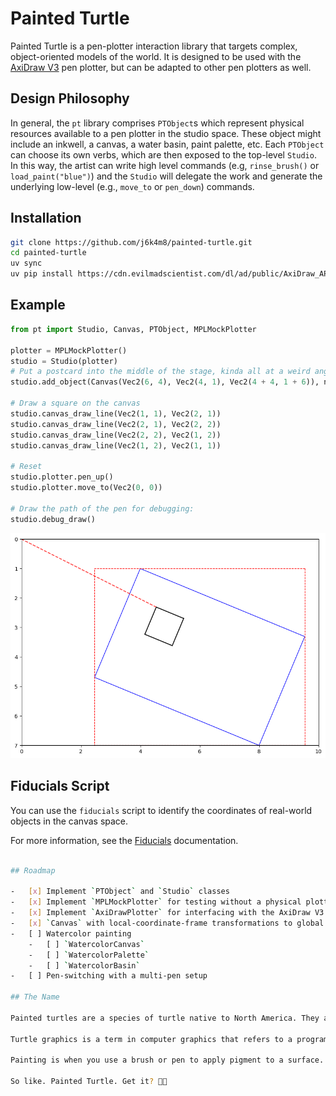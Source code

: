 # Painted Turtle

Painted Turtle is a pen-plotter interaction library that targets complex, object-oriented models of the world. It is designed to be used with the [AxiDraw V3](https://www.axidraw.com/) pen plotter, but can be adapted to other pen plotters as well.

## Design Philosophy

In general, the `pt` library comprises `PTObject`s which represent physical resources available to a pen plotter in the studio space. These object might include an inkwell, a canvas, a water basin, paint palette, etc. Each `PTObject` can choose its own verbs, which are then exposed to the top-level `Studio`. In this way, the artist can write high level commands (e.g, `rinse_brush()` or `load_paint("blue")`) and the `Studio` will delegate the work and generate the underlying low-level (e.g., `move_to` or `pen_down`) commands.

## Installation

```bash
git clone https://github.com/j6k4m8/painted-turtle.git
cd painted-turtle
uv sync
uv pip install https://cdn.evilmadscientist.com/dl/ad/public/AxiDraw_API.zip
```

## Example

```python
from pt import Studio, Canvas, PTObject, MPLMockPlotter

plotter = MPLMockPlotter()
studio = Studio(plotter)
# Put a postcard into the middle of the stage, kinda all at a weird angle...
studio.add_object(Canvas(Vec2(6, 4), Vec2(4, 1), Vec2(4 + 4, 1 + 6)), name="canvas")

# Draw a square on the canvas
studio.canvas_draw_line(Vec2(1, 1), Vec2(2, 1))
studio.canvas_draw_line(Vec2(2, 1), Vec2(2, 2))
studio.canvas_draw_line(Vec2(2, 2), Vec2(1, 2))
studio.canvas_draw_line(Vec2(1, 2), Vec2(1, 1))

# Reset
studio.plotter.pen_up()
studio.plotter.move_to(Vec2(0, 0))

# Draw the path of the pen for debugging:
studio.debug_draw()
```

![Example debugdrag of a square](docs/example-debug-draw.png)

## Fiducials Script

You can use the `fiducials` script to identify the coordinates of real-world objects in the canvas space.

For more information, see the [Fiducials](docs/fiducials.md) documentation.

```bash

## Roadmap

-   [x] Implement `PTObject` and `Studio` classes
-   [x] Implement `MPLMockPlotter` for testing without a physical plotter
-   [x] Implement `AxiDrawPlotter` for interfacing with the AxiDraw V3
-   [x] `Canvas` with local-coordinate-frame transformations to global coordinates (so you can draw on a canvas at any angle or position using intuitive coordinates to the canvas itself)
-   [ ] Watercolor painting
    -   [ ] `WatercolorCanvas`
    -   [ ] `WatercolorPalette`
    -   [ ] `WatercolorBasin`
-   [ ] Pen-switching with a multi-pen setup

## The Name

Painted turtles are a species of turtle native to North America. They are known for their colorful shells and are often found basking in the sun on logs or rocks.

Turtle graphics is a term in computer graphics that refers to a programming style that allows the user to control a "turtle" that can move around the screen and draw lines. It is quite similar to the way a pen plotter works.

Painting is when you use a brush or pen to apply pigment to a surface.

So like. Painted Turtle. Get it? 🎨🐢
```

